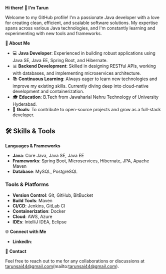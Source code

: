 **Hi there! 👋 I'm Tarun**

Welcome to my GitHub profile! I'm a passionate Java developer with a love for creating clean, efficient, and scalable software solutions. 
My expertise spans across various Java technologies, and I'm constantly learning and experimenting with new tools and frameworks.

**🚀 About Me**

- 💻 **Java Developer**: Experienced in building robust applications using Java SE, Java EE, Spring Boot, and Hibernate.
- 📊 **Backend Development**: Skilled in designing RESTful APIs, working with databases, and implementing microservices architecture.
- 📚 **Continuous Learning**: Always eager to learn new technologies and improve my existing skills. Currently diving deep into cloud-native development and containerization.
- 🎓 **Education**: B.Tech from Jawaharlal Nehru Technology of University Hyderabad.
- 🎯 **Goals**: To contribute to open-source projects and grow as a full-stack developer.

## 🛠️ Skills & Tools

**Languages & Frameworks**
- **Java**: Core Java, Java SE, Java EE
- **Frameworks**: Spring Boot, Microservices, Hibernate, JPA, Apache Maven
- **Database**: MySQL, PostgreSQL

### Tools & Platforms
- **Version Control**: Git, GitHub, BitBucket
- **Build Tools**: Maven
- **CI/CD**: Jenkins, GitLab CI
- **Containerization**: Docker
- **Cloud**: AWS, Azure
- **IDEs**: IntelliJ IDEA, Eclipse

🌐 **Connect with Me**
- **LinkedIn**: 


📧 **Contact**

Feel free to reach out to me for any collaborations or discussions at tarunsai44@gmail.com(mailto:tarunsai44@gmail.com).


